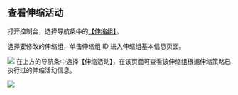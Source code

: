## 查看伸缩活动

打开控制台，选择导航条中的[【伸缩组】](https://console.cloud.tencent.com/autoscaling)。

选择要修改的伸缩组，单击伸缩组 ID 进入伸缩组基本信息页面。

![](https://main.qcloudimg.com/raw/cae41fd8d03c6060622d546e65d7098e.png)
在上方的导航条中选择【伸缩活动】，在该页面可查看该伸缩组根据伸缩策略已执行过的伸缩活动信息。

![](https://main.qcloudimg.com/raw/e509d8a69096fcfc06029f6c97df8c52.png)
